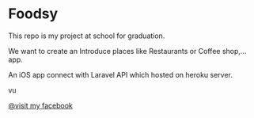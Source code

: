 # Foodsy 

This repo is my project at school for graduation.

We want to create an Introduce places like Restaurants or Coffee shop,... app.

An iOS app connect with Laravel API which hosted on heroku server. 



vu

[@visit my facebook](https://www.facebook.com/quang.vu.338658)
